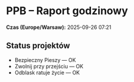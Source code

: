 # PPB – Raport godzinowy
**Czas (Europe/Warsaw):** 2025-09-26 07:21

## Status projektów
- Bezpieczny Pieszy — OK
- Zwolnij przy przejściu — OK
- Odblask ratuje życie — OK

